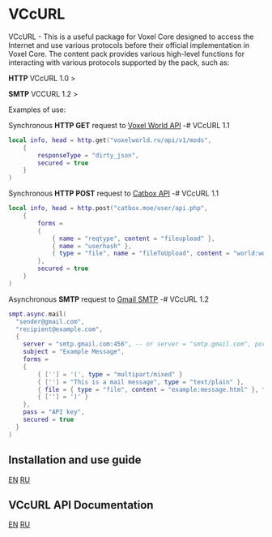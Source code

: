 # VCcURL

VCcURL - This is a useful package for Voxel Core designed to access the Internet and use various protocols before their official implementation in Voxel Core. 
The content pack provides various high-level functions for interacting with various protocols supported by the pack, such as:

**HTTP** VCcURL 1.0 >  

**SMTP** VCCURL 1.2 >
 
Examples of use:

Synchronous **HTTP GET** request to [Voxel World API](https://voxelword.ru/api)
-# VCcURL 1.1
```lua
local info, head = http.get("voxelworld.ru/api/v1/mods",
	{
		responseType = "dirty_json",
		secured = true
	}
)
```

Synchronous **HTTP POST** request to [Catbox API](https://catbox.moe/tools.php)
-# VCcURL 1.1
```lua
local info, head = http.post("catbox.moe/user/api.php",
	{
		forms =
		{
			{ name = "reqtype", content = "fileupload" },
			{ name = "userhash" },
			{ type = "file", name = "fileToUpload", content = "world:world.json" }
		},
		secured = true
	}
)
```

Asynchronous **SMTP** request to [Gmail SMTP](https://smtp.gmail.com)
-# VCcURL 1.2
```lua
smpt.async.mail(
  "sender@gmail.com",
  "recipient@example.com",
  {
    server = "smtp.gmail.com:456", -- or server = "smtp.gmail.com", port = 456
    subject = "Example Message",
    forms =
    {
        { [''] = '(', type = "multipart/mixed" }
        { [''] = "This is a mail message", type = "text/plain" },
        { file = { type = "file", content = "example:message.html" }, type = "text/html", encoder = "base64" }
        { [''] = ')' }
    },
    pass = "API key",
    secured = true
  }
)
```

## Installation and use guide
[EN](docs/en/install&usage.md) 
[RU](docs/ru/install&usage.md)

## VCcURL API Documentation
[EN](docs/en/dev.md) 
[RU](docs/ru/dev.md)
